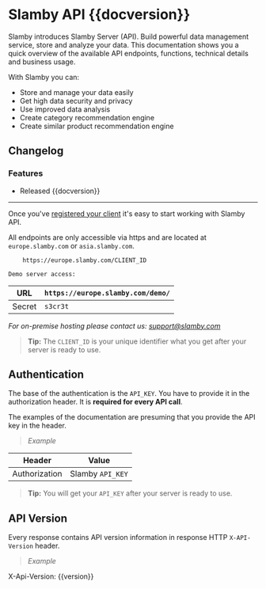 # Slamby API {{docversion}}

Slamby introduces Slamby Server (API). Build powerful data management service, store and analyze your data. This documentation shows you a quick overview of the available API endpoints, functions, technical details and business usage.

With Slamby you can:

* Store and manage your data easily
* Get high data security and privacy
* Use improved data analysis
* Create category recommendation engine
* Create similar product recommendation engine

## Changelog

### Features

- Released {{docversion}}

---

Once you've
[registered your client](http://slamby.com/register/) it's easy
to start working with Slamby API.

All endpoints are only accessible via https and are located at `europe.slamby.com` or `asia.slamby.com`.

```
    https://europe.slamby.com/CLIENT_ID
```

`Demo server access:`

URL |   `https://europe.slamby.com/demo/`
--- |   ---
Secret  |   `s3cr3t`

*For on-premise hosting please contact us: [support@slamby.com](mailto:support@slamby.com)*

> **Tip:** The `CLIENT_ID` is your unique identifier what you get after your server is ready to use.

## Authentication

The base of the authentication is the `API_KEY`.
You have to provide it in the authorization header. It is **required for every API call**.

The examples of the documentation are presuming that you provide the API key in the header.

>*Example*

Header   |Value
---------|---
Authorization|Slamby `API_KEY`

>**Tip:** You will get your `API_KEY` after your server is ready to use.

## API Version

Every response contains API version information in response HTTP `X-API-Version` header.

>*Example*

X-Api-Version: {{version}}

